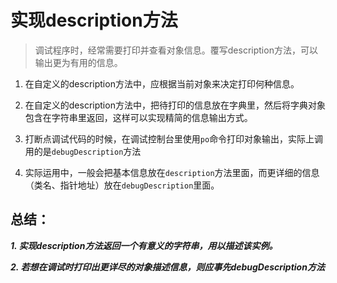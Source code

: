 # 实现description方法
> 调试程序时，经常需要打印并查看对象信息。覆写description方法，可以输出更为有用的信息。

1. 在自定义的description方法中，应根据当前对象来决定打印何种信息。


2. 在自定义的description方法中，把待打印的信息放在字典里，然后将字典对象包含在字符串里返回，这样可以实现精简的信息输出方式。
3. 打断点调试代码的时候，在调试控制台里使用`po`命令打印对象输出，实际上调用的是`debugDescription`方法
4. 实际运用中，一般会把基本信息放在`description`方法里面，而更详细的信息（类名、指针地址）放在`debugDescription`里面。

## 总结：
***1. 实现description方法返回一个有意义的字符串，用以描述该实例。***

***2. 若想在调试时打印出更详尽的对象描述信息，则应事先debugDescription方法***



